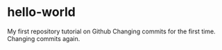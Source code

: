 # hello-world
My first repository tutorial on Github
Changing commits for the first time.
Changing commits again.
